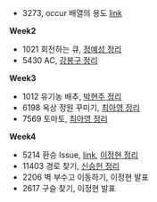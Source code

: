 - 3273, occur 배열의 용도 [link](https://github.com/alps-jbnu/22ALPStudy/issues/47)

**Week2**
- 1021 회전하는 큐, [정예성 정리](https://github.com/alps-jbnu/22ALPStudy/blob/master/Data_Structure/Code/jys-jeong/Readme.md)
- 5430 AC, [강봉구 정리](https://github.com/alps-jbnu/22ALPStudy/blob/master/Data_Structure/Code/rkdbq/Deque/README.md)

**Week3**
- 1012 유기농 배추, [박현주 정리](https://github.com/alps-jbnu/22ALPStudy/blob/master/Data_Structure/Code/Zoe305/README.md)
- 6198 옥상 정원 꾸미기, [최아영 정리](https://github.com/alps-jbnu/22ALPStudy/blob/master/Data_Structure/Code/IMAYOUNG/Readme.md)
- 7569 토마토, [최아영 정리](https://github.com/alps-jbnu/22ALPStudy/blob/master/Data_Structure/Code/IMAYOUNG/BFS/README.md)

**Week4**
- 5214 환승 Issue, [link](https://github.com/alps-jbnu/22ALPStudy/issues/154), [이정현 정리](https://github.com/alps-jbnu/22ALPStudy/blob/master/Data_Structure/Code/AFpine/Graph/README.md)
- 11403 경로 찾기, [신승헌 정리](https://github.com/alps-jbnu/22ALPStudy/blob/master/Data_Structure/Code/tlstmdgjs/Graph/Readme.md)
- 2206 벽 부수고 이동하기, 이정현 발표
- 2617 구슬 찾기, 이정현 발표
